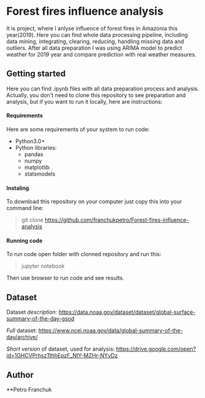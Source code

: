 # Forest fires influence analysis

It is project, where I anlyse influence of forest fires in Amazonia this year(2019). Here you can find whole data processing pipeline, including data mining, integrating, clearing, reducing, handling missing data and outliers. After all data preparation I was using ARIMA model to predict weather for 2019 year and compare prediction with real weather measures.

## Getting started

Here you can find .ipynb files with all data preparation process and analysis. Actually, you don't need to clone this repository to see preparation and analysis, but if you want to run it locally, here are instructions:

#### Requirements
Here are some requirements of your system to run code:

- Python3.0+
- Python libraries:
  - pandas
  - numpy
  - matplotlib
  - statsmodels

#### Instaling

To download this repository on your computer just copy this into your command line:
> git clone https://github.com/franchukpetro/Forest-fires-influence-analysis

#### Running code

To run code open folder with clonned repository and run this:
> jupyter notebook

Then use browser to run code and see results.

## Dataset
Dataset *description*:
<https://data.noaa.gov/dataset/dataset/global-surface-summary-of-the-day-gsod> 

*Full* dataset:
<https://www.ncei.noaa.gov/data/global-summary-of-the-day/archive/>

*Short version* of dataset, used for analysis:
<https://drive.google.com/open?id=1GHCVPrhszTthhEpzF_NIY-MZHr-NYvDz>

## Author
**Petro Franchuk
